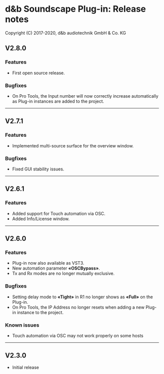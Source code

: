 # d&b Soundscape Plug-in: Release notes

Copyright (C) 2017-2020, d&b audiotechnik GmbH & Co. KG


## V2.8.0

### Features
* First open source release.

### Bugfixes
* On Pro Tools, the Input number will now correctly increase automatically as Plug-in instances are added to the project.

---

## V2.7.1

### Features
* Implemented multi-source surface for the overview window.

### Bugfixes
* Fixed GUI stability issues.

---

## V2.6.1

### Features
* Added support for Touch automation via OSC.
* Added Info/License window.

---

## V2.6.0

### Features

* Plug-in now also available as VST3.
* New automation parameter **«OSCBypass»**.
* Tx and Rx modes are no longer mutually exclusive.

### Bugfixes

* Setting delay mode to **«Tight»** in R1 no longer shows as **«Full»** on the Plug-in.
* On Pro Tools, the IP Address no longer resets when adding a new Plug-in instance to the project.

### Known issues

* Touch automation via OSC may not work properly on some hosts

---

## V2.3.0

* Initial release

